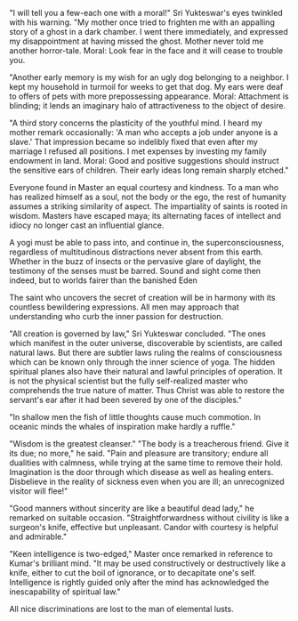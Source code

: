 "I will tell you a few-each one with a moral!" Sri Yukteswar's eyes twinkled with his warning. "My 
mother once tried to frighten me with an appalling story of a ghost in a dark chamber. I went 
there immediately, and expressed my disappointment at having missed the ghost. Mother never 
told me another horror-tale. Moral: Look fear in the face and it will cease to trouble you. 

"Another early memory is my wish for an ugly dog belonging to a neighbor. I kept my household 
in turmoil for weeks to get that dog. My ears were deaf to offers of pets with more prepossessing 
appearance. Moral: Attachment is blinding; it lends an imaginary halo of attractiveness to the 
object of desire. 

"A third story concerns the plasticity of the youthful mind. I heard my mother remark 
occasionally: 'A man who accepts a job under anyone is a slave.' That impression became so 
indelibly fixed that even after my marriage I refused all positions. I met expenses by investing my 
family endowment in land. Moral: Good and positive suggestions should instruct the sensitive 
ears of children. Their early ideas long remain sharply etched." 

Everyone found in Master an equal courtesy and kindness. To a man who has 
realized himself as a soul, not the body or the ego, the rest of humanity assumes a striking 
similarity of aspect. The impartiality of saints is rooted in wisdom. Masters have escaped maya; its alternating faces of intellect and idiocy no longer cast an influential glance.

A yogi must be able to pass into, and continue in, the superconsciousness, regardless of 
multitudinous distractions never absent from this earth. Whether in the buzz of insects or the 
pervasive glare of daylight, the testimony of the senses must be barred. Sound and sight come 
then indeed, but to worlds fairer than the banished Eden

The saint who uncovers the secret of creation will be in harmony with its countless bewildering expressions. All 
men may approach that understanding who curb the inner passion for destruction.

"All creation is governed by law," Sri Yukteswar concluded. "The ones which manifest in the outer 
universe, discoverable by scientists, are called natural laws. But there are subtler laws ruling the 
realms of consciousness which can be known only through the inner science of yoga. The hidden 
spiritual planes also have their natural and lawful principles of operation. It is not the physical 
scientist but the fully self-realized master who comprehends the true nature of matter. Thus 
Christ was able to restore the servant's ear after it had been severed by one of the disciples." 

"In shallow men the fish of little thoughts cause much commotion. In oceanic minds 
the whales of inspiration make hardly a ruffle."

"Wisdom is the greatest cleanser." "The body is a treacherous friend. Give it its due; no more," he said. "Pain and pleasure are transitory; endure all dualities with calmness, while trying at the same time to remove their hold. Imagination is the door through which disease as well as healing enters. Disbelieve in the reality 
of sickness even when you are ill; an unrecognized visitor will flee!"

"Good manners without sincerity are like a beautiful dead lady," he remarked on suitable 
occasion. "Straightforwardness without civility is like a surgeon's knife, effective but unpleasant. 
Candor with courtesy is helpful and admirable." 

"Keen intelligence is two-edged," Master once remarked in reference to Kumar's brilliant mind. 
"It may be used constructively or destructively like a knife, either to cut the boil of ignorance, or 
to decapitate one's self. Intelligence is rightly guided only after the mind has acknowledged the 
inescapability of spiritual law."

All nice discriminations are lost to the man of elemental lusts.